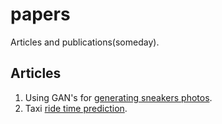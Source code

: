 # papers
Articles and publications(someday). 

## Articles
1. Using GAN's for [generating sneakers photos](https://github.com/dasfex/papers/blob/main/university_articles/gan/gan.pdf).
2. Taxi [ride time prediction](https://github.com/dasfex/papers/blob/main/university_articles/taxi_trips/text.pdf).
